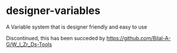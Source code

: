 # designer-variables
A Variable system that is designer friendly and easy to use

Discontinued, this has been succeded by https://github.com/Bilal-A-G/W_I_Zr_Ds-Tools
